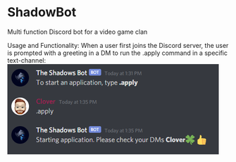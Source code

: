 # ShadowBot
Multi function Discord bot for a video game clan

Usage and Functionality:
When a user first joins the Discord server, the user is prompted with a greeting in a DM to run the .apply command in a specific text-channel:
![Alt text](https://github.com/JakeHessian/ShadowBot/blob/main/screenshots/channelprompt.PNG "Channel Prompt")
